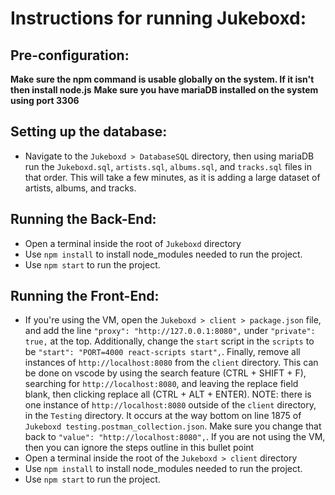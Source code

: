 # Instructions for running Jukeboxd:

## Pre-configuration:
**Make sure the npm command is usable globally on the system. If it isn't then install node.js**
**Make sure you have mariaDB installed on the system using port 3306**

## Setting up the database:
* Navigate to the `Jukeboxd > DatabaseSQL` directory, then using mariaDB run the `Jukeboxd.sql`, `artists.sql`, `albums.sql`, and `tracks.sql` files in that order. This will take a few minutes, as it is adding a large dataset of artists, albums, and tracks.

## Running the Back-End:
* Open a terminal inside the root of `Jukeboxd` directory
* Use `npm install` to install node_modules needed to run the project.
* Use `npm start` to run the project.

## Running the Front-End:
* If you're using the VM, open the `Jukeboxd > client > package.json` file, and add the line `"proxy": "http://127.0.0.1:8080",` under `"private": true,` at the top. Additionally, change the `start` script in the `scripts` to be `"start": "PORT=4000 react-scripts start",`. Finally, remove all instances of `http://localhost:8080` from the `client` directory. This can be done on vscode by using the search feature (CTRL + SHIFT + F), searching for `http://localhost:8080`, and leaving the replace field blank, then clicking replace all (CTRL + ALT + ENTER). NOTE: there is one instance of `http://localhost:8080` outside of the `client` directory, in the `Testing` directory. It occurs at the way bottom on line 1875 of `Jukeboxd testing.postman_collection.json`. Make sure you change that back to `"value": "http://localhost:8080",`. If you are not using the VM, then you can ignore the steps outline in this bullet point
* Open a terminal inside the root of the `Jukeboxd > client` directory
* Use `npm install` to install node_modules needed to run the project.
* Use `npm start` to run the project.